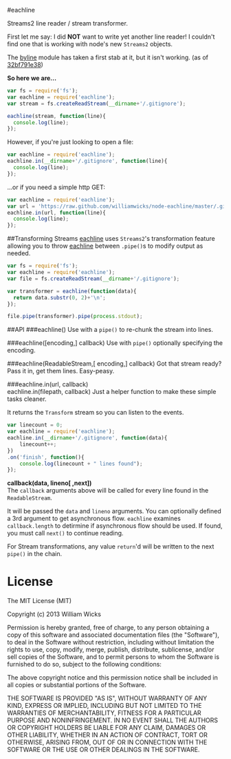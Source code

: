 #eachline

Streams2 line reader / stream transformer.

First let me say: I did **NOT** want to write yet another line reader! 
I couldn't find one that is working with node's new `Streams2` objects.

The [byline](https://github.com/jahewson/node-byline) module has taken a first stab at it, 
but it isn't working. (as of [32bf791e38](https://github.com/jahewson/node-byline/commit/32bf791e387a46c720b604d8d5807eeb8f668ddf))

**So here we are...**
```javascript
var fs = require('fs');
var eachline = require('eachline');
var stream = fs.createReadStream(__dirname+'/.gitignore');

eachline(stream, function(line){
  console.log(line);
});
```

However, if you're just looking to open a file:
```javascript
var eachline = require('eachline');
eachline.in(__dirname+'/.gitignore', function(line){
  console.log(line);
});
```

...or if you need a simple http GET:
```javascript
var eachline = require('eachline');
var url = 'https://raw.github.com/williamwicks/node-eachline/master/.gitignore';
eachline.in(url, function(line){
  console.log(line);
});
```

##Transforming Streams
[eachline](https://github.com/williamwicks/node-eachline) uses `Streams2`'s transformation 
feature allowing you to throw [eachline](https://github.com/williamwicks/node-eachline) between `.pipe()`s
to modify output as needed.

```javascript
var fs = require('fs');
var eachline = require('eachline');
var file = fs.createReadStream(__dirname+'/.gitignore');

var transformer = eachline(function(data){
  return data.substr(0, 2)+'\n';
});

file.pipe(transformer).pipe(process.stdout);
```

##API
###eachline()
Use with a `pipe()` to re-chunk the stream into lines.

###eachline([encoding,] callback)
Use with `pipe()` optionally specifying the encoding.

###eachline(ReadableStream,[ encoding,] callback)
Got that stream ready? Pass it in, get them lines. Easy-peasy.

###eachline.in(url, callback)<br>
eachline.in(filepath, callback)
Just a helper function to make these simple tasks cleaner.

It returns the `Transform` stream so you can listen to the events.
```javascript
var linecount = 0;
var eachline = require('eachline');
eachline.in(__dirname+'/.gitignore', function(data){
	linecount++;
})
.on('finish', function(){
	console.log(linecount + " lines found");
});
```

**callback(data, lineno[ ,next])**<BR>
The `callback` arguments above will be called for every line found in the `ReadableStream`.

It will be passed the `data` and `lineno` arguments. You can optionally defined a
3rd argument to get asynchronous flow. `eachline` examines `callback.length` to detirmine
if asynchronous flow should be used. If found, you must call `next()` to continue reading.

For Stream transformations, any value `return`'d will be written to the next `pipe()` in the chain.


License
=======

The MIT License (MIT)

Copyright (c) 2013 William Wicks

Permission is hereby granted, free of charge, to any person obtaining a copy of
this software and associated documentation files (the "Software"), to deal in
the Software without restriction, including without limitation the rights to
use, copy, modify, merge, publish, distribute, sublicense, and/or sell copies of
the Software, and to permit persons to whom the Software is furnished to do so,
subject to the following conditions:

The above copyright notice and this permission notice shall be included in all
copies or substantial portions of the Software.

THE SOFTWARE IS PROVIDED "AS IS", WITHOUT WARRANTY OF ANY KIND, EXPRESS OR
IMPLIED, INCLUDING BUT NOT LIMITED TO THE WARRANTIES OF MERCHANTABILITY, FITNESS
FOR A PARTICULAR PURPOSE AND NONINFRINGEMENT. IN NO EVENT SHALL THE AUTHORS OR
COPYRIGHT HOLDERS BE LIABLE FOR ANY CLAIM, DAMAGES OR OTHER LIABILITY, WHETHER
IN AN ACTION OF CONTRACT, TORT OR OTHERWISE, ARISING FROM, OUT OF OR IN
CONNECTION WITH THE SOFTWARE OR THE USE OR OTHER DEALINGS IN THE SOFTWARE.
